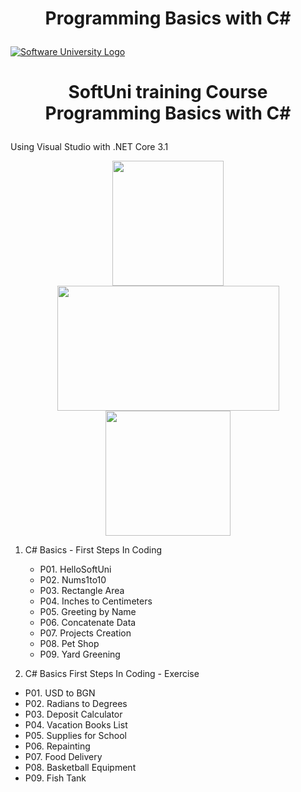 # <p align="center"> Programming Basics with C# <p>

<a href="https://softuni.bg/trainings/courses" rel="Courses"><img src="https://softuni.bg/content/images/svg-logos/software-university-logo.svg?sanitize=true" alt="Software University Logo"></a>
# <p align="center"> SoftUni training Course Programming Basics with C# <p>

Using Visual Studio with .NET Core 3.1 

<p align="center"> <img src="https://seeklogo.com/images/C/c-sharp-c-logo-02F17714BA-seeklogo.com.png" width="178" height="200"> <img src="https://1000logos.net/wp-content/uploads/2023/04/Visual-Studio-logo.png" width="355" height="200"> <img src="https://upload.wikimedia.org/wikipedia/commons/e/ee/.NET_Core_Logo.svg" width="200" height="200"> <p>
   
01. C# Basics - First Steps In Coding
    * P01. HelloSoftUni
    * P02. Nums1to10
    * P03. Rectangle Area
    * P04. Inches to Centimeters
    * P05. Greeting by Name
    * P06. Concatenate Data
    * P07. Projects Creation
    * P08. Pet Shop
    * P09. Yard Greening

02. C# Basics First Steps In Coding - Exercise
   * P01. USD to BGN
   * P02. Radians to Degrees
   * P03. Deposit Calculator
   * P04. Vacation Books List
   * P05. Supplies for School
   * P06. Repainting
   * P07. Food Delivery
   * P08. Basketball Equipment
   * P09. Fish Tank

